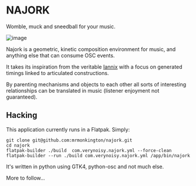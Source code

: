 # NAJORK

Womble, muck and sneedball for your music.

![image](https://user-images.githubusercontent.com/778856/125062656-8bd33600-e0a6-11eb-8fa9-47292c8074ca.png)

Najork is a geometric, kinetic composition environment for music, and anything else that can consume OSC events.

It takes its inspiration from the veritable [Iannix](https://www.iannix.org/) with a focus on generated timings linked to articulated constructions.

By parenting mechanisms and objects to each other all sorts of interesting relationships can be translated in music (listener enjoyment not guaranteed).

## Hacking

This application currently runs in a Flatpak. Simply:

```
git clone git@github.com:mrmonkington/najork.git
cd najork
flatpak-builder ./build  com.verynoisy.najork.yml --force-clean
flatpak-builder --run ./build com.verynoisy.najork.yml /app/bin/najork
```

It's written in python using GTK4, python-osc and not much else.

More to follow...
